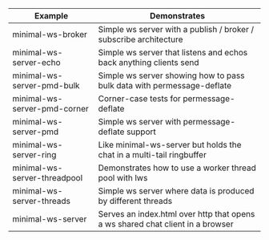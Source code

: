 |Example|Demonstrates|
---|---
minimal-ws-broker|Simple ws server with a publish / broker / subscribe architecture
minimal-ws-server-echo|Simple ws server that listens and echos back anything clients send
minimal-ws-server-pmd-bulk|Simple ws server showing how to pass bulk data with permessage-deflate
minimal-ws-server-pmd-corner|Corner-case tests for permessage-deflate
minimal-ws-server-pmd|Simple ws server with permessage-deflate support
minimal-ws-server-ring|Like minimal-ws-server but holds the chat in a multi-tail ringbuffer
minimal-ws-server-threadpool|Demonstrates how to use a worker thread pool with lws
minimal-ws-server-threads|Simple ws server where data is produced by different threads
minimal-ws-server|Serves an index.html over http that opens a ws shared chat client in a browser

